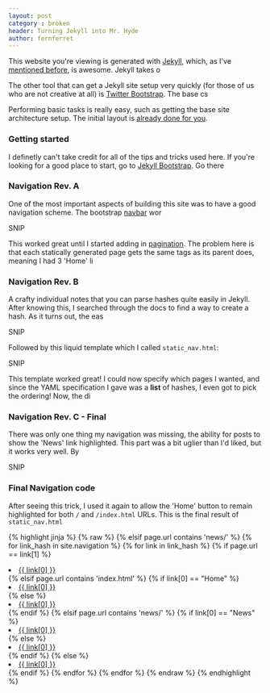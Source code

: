 ```yaml
---
layout: post
category : broken
header: Turning Jekyll into Mr. Hyde
author: fernferret
---
```


This website you're viewing is generated with [Jekyll](https://github.com/mojombo/jekyll), which, as I've [mentioned before](/news/multiverse-blog.html), is awesome. Jekyll takes o

The other tool that can get a Jekyll site setup very quickly (for those of us who are not creative at all) is [Twitter Bootstrap](http://twitter.github.com/bootstrap/). The base cs

Performing basic tasks is really easy, such as getting the base site architecture setup. The initial layout is [already done for you](https://github.com/mojombo/jekyll/wiki/Usage).

### Getting started
I definetly can't take credit for all of the tips and tricks used here. If you're looking for a good place to start, go to [Jekyll Bootstrap](http://jekyllbootstrap.com/). Go there

### Navigation Rev. A
One of the most important aspects of building this site was to have a good navigation scheme. The bootstrap [navbar](http://twitter.github.com/bootstrap/components.html#navbar) wor

SNIP

This worked great until I started adding in [pagination](). The problem here is that each statically generated page gets the same tags as its parent does, meaning I had 3 'Home' li

### Navigation Rev. B

A crafty individual notes that you can parse hashes quite easily in Jekyll. After knowing this, I searched through the docs to find a way to create a hash. As it turns out, the eas

SNIP

Followed by this liquid template which I called `static_nav.html`:

SNIP

This template worked great! I could now specify which pages I wanted, and since the YAML specification I gave was a **list** of hashes, I even got to pick the ordering! Now, the di

### Navigation Rev. C - Final
There was only one thing my navigation was missing, the ability for posts to show the 'News' link highlighted. This part was a bit uglier than I'd liked, but it works very well. By

SNIP

### Final Navigation code
After seeing this trick, I used it again to allow the 'Home' button to remain highlighted for both `/` and `/index.html` URLs. This is the final result of `static_nav.html`

{% highlight jinja %}
{% raw %}
{% elsif page.url contains 'news/' %}
{% for link_hash in site.navigation %}
  {% for link in link_hash %}
    {% if page.url == link[1] %}
       <li class="active"><a href="{{ link[1] }}">{{ link[0] }}</a></li>
       {% elsif page.url contains 'index.html' %}
       {% if link[0] == "Home" %}
         <li class="active"><a href="{{ link[1] }}">{{ link[0] }}</a></li>
       {% else %}
         <li><a href="{{ link[1] }}">{{ link[0] }}</a></li>
       {% endif %}
       {% elsif page.url contains 'news/' %}
       {% if link[0] == "News" %}
         <li class="active"><a href="{{ link[1] }}">{{ link[0] }}</a></li>
       {% else %}
         <li><a href="{{ link[1] }}">{{ link[0] }}</a></li>
       {% endif %}
       {% else %}
       <li><a href="{{ link[1] }}">{{ link[0] }}</a></li>
       {% endif %}
  {% endfor %}
{% endfor %}
{% endraw %}
{% endhighlight %}
